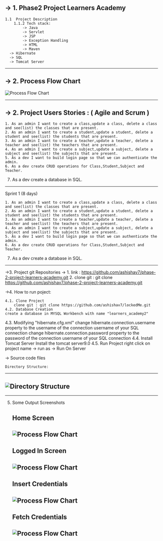 ->  1. Phase2 Project Learners Academy 
---
	1.1  Project Description
		1.1.2 Tech stack:	
			-> Java
			-> Servlet
			-> JSP
			-> Exception Handling
			-> HTML
			-> Maven
      -> Hibernate
      -> SQL
      -> Tomcat Server
---
		
-> 2. Process Flow Chart
---
![Process Flow Chart](screenshots/process-flow.jpg)

---

-> 2. Project Users Stories : ( Agile and Scrum )
---

	1. As an admin I want to create a class,update a class, delete a class and see(list) the classes that are present.
	2. As an admin I want to create a student,update a student, delete a student and see(list) the students that are present.
	3. As an admin I want to create a teacher,update a teacher, delete a teacher and see(list) the teachers that are present.
	4. As an admin I want to create a subject,update a subject, delete a subject and see(list) the subjects that are present.
	5. As a dev I want to build login page so that we can authenticate the admin.
	6. As a dev create CRUD operations for Class,Student,Subject and Teacher.
  7. As a dev create a database in SQL.

---

Sprint 1 (8 days)

	1. As an admin I want to create a class,update a class, delete a class and see(list) the classes that are present.
	2. As an admin I want to create a student,update a student, delete a student and see(list) the students that are present.
	3. As an admin I want to create a teacher,update a teacher, delete a teacher and see(list) the teachers that are present.
	4. As an admin I want to create a subject,update a subject, delete a subject and see(list) the subjects that are present.
	5. As a dev I want to build login page so that we can authenticate the admin.
	6. As a dev create CRUD operations for Class,Student,Subject and Teacher.
  7. As a dev create a database in SQL.
	
---

->3. Project git Repositories -> 
	1. link : https://github.com/ashishav7/phase-2-project-learners-academy.git
	2. clone git : git clone https://github.com/ashishav7/phase-2-project-learners-academy.git
	

->4. How to run poject:
	
	4.1. Clone Project
		clone git : git clone https://github.com/ashishav7/lockedMe.git
	4.2. Database Creation
    create a database in MYSQL Workbench with name "learners_academy2"
  4.3. Modifying "hibernate.cfg.xml"
    change hibernate.connection.username property to the username of the connection username of your SQL connection
    change hibernate.connection.password property to the password of the connection username of your SQL connection
  4.4. Install Tomcat Server
    Install the tomcat server9.0
  4.5. Run Project 
  right click on project name  -> run as -> Run On Server

-> Source code files

	Directory Structure:
  ---
  ![Directory Structure](screenshots/mainscreen.jpg)
  ---
  -----

5. Some Output Screenshots
	
	**Home Screen**
	---
	![Process Flow Chart](screenshots/mainscreen.jpg)
	---
	
	**Logged In Screen**
	---
	![Process Flow Chart](screenshots/loginsuccess.jpg)
	---
	
	**Insert Credentials**
	---
	![Process Flow Chart](screenshots/insertcreds.jpg)
	---
	
	**Fetch Credentials**
	---
	![Process Flow Chart](screenshots/fetchCredentials.jpg)
	---
